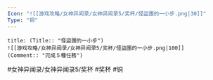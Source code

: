 ```yaml
---
Icon: "![[游戏攻略/女神异闻录/女神异闻录5/奖杯/怪盜團的一小步.png|30]]"
Type: "铜"
---
```

```ad-common-bronze-trophy
title: (Title:: "怪盜團的一小步")
![[游戏攻略/女神异闻录/女神异闻录5/奖杯/怪盜團的一小步.png|100]]
(Comment:: "完成５種任務")
```

#女神异闻录/女神异闻录5/奖杯 #奖杯 #铜
